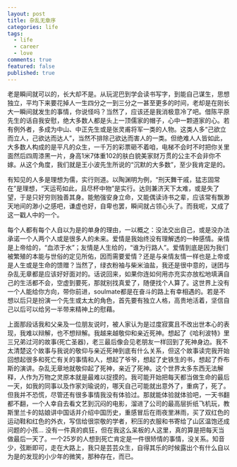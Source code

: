 ```yaml
---
layout: post
title: 杂乱无章序
categories: life
tags:
  - life
  - career
  - love
comments: true
featured: false
published: true
---
```


老是瞬间就可以的，长大却不是。从玩泥巴到学会读书写字，到能自己谋生，思想独立，平均下来要花掉人一生四分之一到三分之一甚至更多的时间，老却是在刚长大一瞬间就发生的事情，你说怪吗？当然了，应该还是我消极意冷了吧。借陈平原先生的话自我安慰，绝大多数人都是头上一顶儒家的帽子，心中一颗道家的心。若有例外者，多成为中山、中正先生或是张灵甫将军一类的人物。这类人多“己欲立而立人，己欲达而达人”，当然不排除己欲达而害人的一类。但绝难人人皆如此，大多数人构成的是平凡的众生，一千万的彩票砸不着咱，电梯不会时不时把你关里面然后四周漆黑一片，身高1米7体重102的肤白貌美家财万贯的公主不会非你不嫁。从这个角度，我们就是王小波先生所说的“沉默的大多数”，至少我肯定是的。

有知见的人多是理想为儒，实行则道。以陶渊明为例，“刑天舞干戚，猛志固常在”是理想，“天运苟如此，且尽杯中物”是实行。达则兼济天下太难，或是失了望，于是只好穷则独善其身。能勉强安身立命，又能偶读诗书之辈，应该常有飘渺天地间的渺小之感吧，谦虚也好，自卑也罢，瞬间就占领心头了。而我呢，又成了这一戳人中的一个。

每个人都有每个人自以为是的单身的理由，一以概之：没法交出自己，或是没办法承诺一个人两个人或是很多人的未来。爱情是我始终没有理解透的一种感情。亲情是上帝给的，“血浓于水”；友情是人生给的，“谁为行路人”。爱情到底是因为我们被繁殖的本能与世俗的定见所佑，因而需要爱情？还是与亲情友情一样也是上帝或是人生或是生命的馈赠？当然了，绿衣粉袖与柴米油盐，我还是很中意的，谜团与杂乱无章都是应该好好面对的。话说回来，如果你连如何用亦充实亦放松地填满自己的生活都不会，空虚到要死，那就别找真爱了，随便找个人算了。这世界上没有一个人能给你方向，带你前进，soulmate都是在奋斗的路上有幸相遇的。若是不想以后只是扮演一个先生或太太的角色，首先要有独立人格，高贵地活着，坚信自己以后可以给另一半带来精神上的慰藉。

上面那段话我和父亲及一位朋友说时，被人家认为是过度寂寞且不改出世本心的表现，我难以辩解，也不想辩解。我越来越敬仰和亲近死神。想起了《哈利波特》里三兄弟过河的故事(死亡圣器)，老三最后像会见老朋友一样回到了死神身边。我不太清楚这个故事与我说的敬仰与亲近死神到底有什么关系，但这个故事读完我开始回想起很多和死亡有关的事情和人，想起了爷爷，想起了史铁生的书，想起了乔布斯的演讲。杂乱无章地就敬仰起了死神，亲近了死神。这个世界太多东西无法解释，人作为万物之灵原本就是最难以捉摸的。我可能开始把每天都当做生命的最后一天，如我的同事以及作家刘瑜说的，哪天自己可能就出意外了，重病了，死了。但我并不恐慌，尽管还有很多事情我没有体验过。那就能体验就体验吧，一天书翻都不翻，一个人幸自去看文艺到沉闷的电影，溜进了公司的最高层折纸飞机玩，教斯里兰卡的姑娘讲中国话并介绍中国历史，重感冒后在雨夜里淋雨，买了双红色的运动鞋和红色的外衣，写信给很崇敬的学者，积压的衣服和书寄给了山区温饱还成问题的小孩... 没有一件真的疯狂，但在我这么呆板的人这里，真的算是把每天当做最后一天了。一个25岁的人想到死亡肯定是一件很矫情的事情，没关系。知音少，弦断即可，走在大路上，我只是芸芸众生，自得其乐的时候露出个有什么自以为是的发现的小少年的微笑，那种存在，而已。
